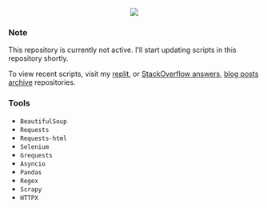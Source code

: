 <p align="center">
  <img src="https://user-images.githubusercontent.com/78694043/169245519-215e75af-007d-43b4-838e-703762f34211.png" />
</p>

### Note

This repository is currently not active. I'll start updating scripts in this repository shortly. 

To view recent scripts, visit my [replit](https://replit.com/@DimitryZub1), or [StackOverflow answers](https://github.com/dimitryzub/stackoverflow-answers-archive), [blog posts archive](https://github.com/dimitryzub/serpapi-blog-posts-archive) repositories.

### Tools

* `BeautifulSoup`
* `Requests`
* `Requests-html`
* `Selenium`
* `Grequests`
* `Asyncio`
* `Pandas`
* `Regex`
* `Scrapy`
* `HTTPX`
